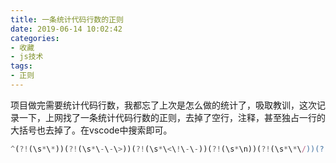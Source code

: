 ```yaml
---
title: 一条统计代码行数的正则
date: 2019-06-14 10:02:42
categories:
- 收藏
- js技术
tags: 
- 正则
---
```


项目做完需要统计代码行数，我都忘了上次是怎么做的统计了，吸取教训，这次记录一下，上网找了一条统计代码行数的正则，去掉了空行，注释，甚至独占一行的大括号也去掉了。在vscode中搜索即可。

```javascript
^(?!(\s*\*))(?!(\s*\-\-\>))(?!(\s*\<\!\-\-))(?!(\s*\n))(?!(\s*\*\/))(?!(\s*\/\*))(?!(\s*\/\/\/))(?!(\s*\/\/))(?!(\s*\}))(?!(\s*\{))(?!(\s(using))).*
```
